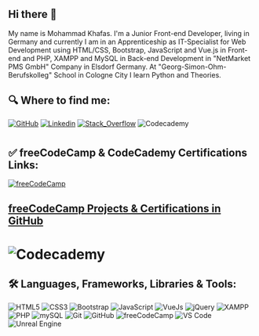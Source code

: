 ## Hi there 👋

My name is Mohammad Khafas. I'm a Junior Front-end Developer, living in Germany and currently I am in an Apprenticeship as IT-Specialist for Web Development using HTML/CSS, Bootstrap, JavaScript and Vue.js in Front-end and PHP, XAMPP and MySQL in Back-end Development in "NetMarket PMS GmbH" Company in Elsdorf Germany. At "Georg-Simon-Ohm-Berufskolleg" School in Cologne City I learn Python and Theories.

## 🔍 Where to find me:

[![GitHub](https://img.shields.io/badge/GitHub-100000?style=for-the-badge&logo=github&logoColor=white)](https://github.com/hoodaddeveloper)
[![Linkedin](https://img.shields.io/badge/LinkedIn-0077B5?style=for-the-badge&logo=linkedin&logoColor=white)](https://www.linkedin.com/in/hoodaddeveloper)
[![Stack_Overflow](https://img.shields.io/badge/Stack_Overflow-FE7A16?style=for-the-badge&logo=stack-overflow&logoColor=white)](https://stackoverflow.com/users/19003964/mohammad-khafas)
![Codecademy](https://img.shields.io/badge/Codecademy-FFF0E5?style=for-the-badge&logo=codecademy&logoColor=1F243A)

#

## ✅ freeCodeCamp & CodeCademy Certifications Links:
[![freeCodeCamp](https://img.shields.io/badge/freecodecamp-27273D?style=for-the-badge&logo=freecodecamp&logoColor=white)](https://www.freecodecamp.org/hoodaddeveloper)
## [freeCodeCamp Projects & Certifications in GitHub](https://github.com/hoodaddeveloper/freeCodeCamp-Certification-Progress)

# ![Codecademy](https://img.shields.io/badge/Codecademy-FFF0E5?style=for-the-badge&logo=codecademy&logoColor=1F243A)

## 🛠 Languages, Frameworks, Libraries & Tools:

![HTML5](https://img.shields.io/badge/HTML5-E34F26?style=for-the-badge&logo=html5&logoColor=white)
![CSS3](https://img.shields.io/badge/CSS3-1572B6?style=for-the-badge&logo=css3&logoColor=white)
![Bootstrap](https://img.shields.io/badge/Bootstrap-563D7C?style=for-the-badge&logo=bootstrap&logoColor=white)
![JavaScript](https://img.shields.io/badge/JavaScript-323330?style=for-the-badge&logo=javascript&logoColor=F7DF1E)
![VueJs](https://img.shields.io/badge/Vue.js-35495E?style=for-the-badge&logo=vue.js&logoColor=4FC08D)
![jQuery](https://img.shields.io/badge/jQuery-0769AD?style=for-the-badge&logo=jquery&logoColor=white)
![XAMPP](https://img.shields.io/badge/Xampp-F37623?style=for-the-badge&logo=xampp&logoColor=white)
![PHP](https://img.shields.io/badge/PHP-777BB4?style=for-the-badge&logo=php&logoColor=white)
![mySQL](https://img.shields.io/badge/MySQL-005C84?style=for-the-badge&logo=mysql&logoColor=white)
![Git](https://img.shields.io/badge/GIT-E44C30?style=for-the-badge&logo=git&logoColor=white)
![GitHub](https://img.shields.io/badge/GitHub-100000?style=for-the-badge&logo=github&logoColor=white)
![freeCodeCamp](https://img.shields.io/badge/freecodecamp-27273D?style=for-the-badge&logo=freecodecamp&logoColor=white)
![VS Code](https://img.shields.io/badge/Visual_Studio_Code-0078D4?style=for-the-badge&logo=visual%20studio%20code&logoColor=white)
![Unreal Engine](https://img.shields.io/badge/-Unreal%20Engine-313131?style=for-the-badge&logo=unreal-engine&logoColor=white)
